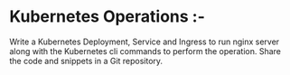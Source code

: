 # Kubernetes Operations :- 

Write a Kubernetes Deployment, Service and Ingress to run nginx server along with the
Kubernetes cli commands to perform the operation.
Share the code and snippets in a Git repository. 
